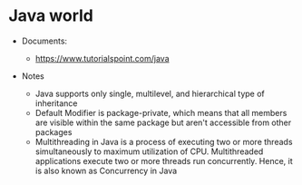 # Java world

- Documents:
    - https://www.tutorialspoint.com/java

- Notes
    - Java supports only single, multilevel, and hierarchical type of inheritance
    - Default Modifier is package-private, which means that all members are visible within the same package but aren't accessible from other packages
    - Multithreading in Java is a process of executing two or more threads simultaneously to maximum utilization of CPU. Multithreaded applications execute two or more threads run concurrently. Hence, it is also known as Concurrency in Java

